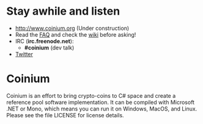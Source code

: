 # Stay awhile and listen

* http://www.coinium.org (Under construction)
* Read the [FAQ](https://github.com/raistlinthewiz/coinium/wiki/FAQ) and check the [wiki](https://github.com/raistlinthewiz/coinium/wiki/) before asking!
* IRC (**irc.freenode.net**):
  - **#coinium** (dev talk)
* [Twitter](http://twitter.com/coinium)
   
# Coinium

Coinium is an effort to bring crypto-coins to C# space and create a reference pool software implementation. It can be compiled with Microsoft .NET or Mono, which means you can run it on Windows, MacOS, and Linux. Please see the file LICENSE for license details.


